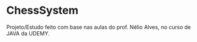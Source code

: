 # ChessSystem
Projeto/Estudo feito com base nas aulas do prof. Nélio Alves, no curso de JAVA da UDEMY.

